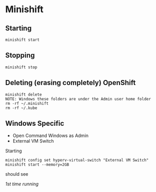 #  Minishift


## Starting
```
minishift start
```

## Stopping
```
minishift stop
```

## Deleting (erasing completely) OpenShift
```
minishift delete
NOTE: Windows these folders are under the Admin user home folder
rm -rf ~/.minishift
rm -rf ~/.kube
```

## Windows Specific

* Open Command Windows as Admin
* External VM Switch

Starting
```
minishift config set hyperv-virtual-switch "External VM Switch"
minishift start --memory=2GB
```

should see

<i>1st time running</i>
```

```